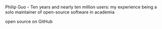 Philip Guo - Ten years and nearly ten million users: my experience being a solo maintainer of open-source software in academia

open source on GitHub